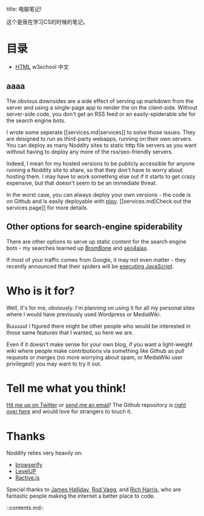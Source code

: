 title: 电脑笔记!

这个是我在学习CS的时候的笔记。

目录
========


- [HTML](http://w3school.com.cn/h.asp) w3school 中文

aaaa
-------

The obvious downsides are a side effect of serving up markdown from the server and using a single-page app to render the on the client-side.  Without server-side code, you don't get an RSS feed or an easily-spiderable site for the search engine bots.

I wrote some seperate [[services.md|services]] to solve those issues.  They are designed to run as third-party webapps, running on their own servers.  You can deploy as many Noddity sites to static http file servers as you want without having to deploy any more of the rss/seo-friendly servers.

Indeed, I mean for my hosted versions to be publicly accessible for anyone running a Noddity site to share, so that they don't have to worry about hosting them.  I may have to work something else out if it starts to get crazy expensive, but that doesn't seem to be an immediate threat.

In the worst case, you can always deploy your own versions - the code is on Github and is easily deployable with [ploy](https://github.com/substack/ploy).  [[services.md|Check out the services page]] for more details.

Other options for search-engine spiderability
---------

There are other options to serve up static content for the search engine bots - my searches tearned up [BromBone](http://www.brombone.com/) and [seo4ajax](http://www.seo4ajax.com).

If most of your traffic comes from Google, it may not even matter - they recently announced that their spiders will be [executing JavaScript](http://googlewebmastercentral.blogspot.co.uk/2014/05/understanding-web-pages-better.html).

Who is it for?
=========

Well, it's for me, obviously.  I'm planning on using it for all my personal sites where I would have previously used Wordpress or MediaWiki.

Buuuuut I figured there might be other people who would be interested in those same features that I wanted, so here we are.

Even if it doesn't make sense for your own blog, if you want a light-weight wiki where people make contributions via something like Github as pull requests or merges (no more worrying about spam, or MediaWiki user privileges!) you may want to try it out.

Tell me what you think!
=========

[Hit me up on Twitter](https://twitter.com/TehShrike) or <a href="mailto:me@JoshDuff.com">send me an email</a>!  The Github repository is [right over here](https://github.com/TehShrike/noddity) and would love for strangers to touch it.

Thanks
======

Noddity relies very heavily on:

- [browserify](http://browserify.org/)
- [LevelUP](https://github.com/rvagg/node-levelup)
- [Ractive.js](http://www.ractivejs.org/)

Special thanks to [James Halliday](http://substack.net/), [Rod Vagg](http://r.va.gg/), and [Rich Harris](http://www.rich-harris.co.uk/), who are fantastic people making the internet a better place to code.

::contents.md::
